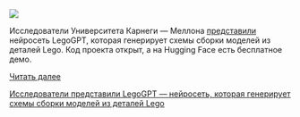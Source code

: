 <!--2025-05-11 11:11:57-->
<div class="yb">
  <div class="rss habr"><img src="https://habrastorage.org/getpro/habr/upload_files/324/397/196/324397196ef1f55246c648de39ab6c46.jpg" /><p>Исследователи Университета Карнеги — Меллона <a href="https://avalovelace1.github.io/LegoGPT/" rel="noopener noreferrer nofollow">представили</a> нейросеть LegoGPT, которая генерирует схемы сборки моделей из деталей Lego. Код проекта открыт, а на Hugging Face есть бесплатное демо.</p> <a href="https://habr.com/ru/articles/908340/#habracut">Читать далее</a> <p class="titl"><a href="https://habr.com/ru/news/908340/?utm_source=habrahabr&utm_medium=rss&utm_campaign=908340">Исследователи представили LegoGPT — нейросеть, которая генерирует схемы сборки моделей из деталей Lego</a></p></div>
</div>
